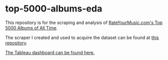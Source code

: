 # top-5000-albums-eda

This repository is for the scraping and analysis of [RateYourMusic.com's Top 5000 Albums of All Time](https://rateyourmusic.com/charts/top/album/all-time/).

The scraper I created and used to acquire the dataset can be found at [this repository](https://github.com/michaelabryant/rateyourmusic-scraper).

[The Tableau dashboard can be found here.](https://public.tableau.com/app/profile/michael.bryant5195/viz/Top5000Albums/TopArtistsandReleaseYearsByGenre)
